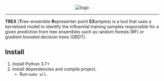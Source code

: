 <p align="center">
  <img src=images/logo.png?raw=true" alt="logo"/>
</p>

---
**TREX** (**T**ree-ensemble **R**epresenter-point **EX**amples) is a tool that uses a kernelized model to identify the influential training samples responsible for a given prediction from tree ensembles such as random forests (RF) or gradient boosted decision trees (GBDT).

Install
---
1. Install Python 3.7+
2. Install dependencies and compile project.
    * Run `make all`.